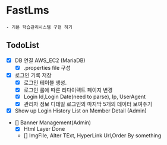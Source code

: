 # FastLms
    - 기본 학습관리시스템 구현 하기
## TodoList
- [x] DB 연결 AWS_EC2 (MariaDB)
  - [x] .properties file 구성

- [x] 로그인 기록 저장
  - [x] 로그인 테이블 생성.
  - [x] 로그인 룰에 따른 리다이렉트 페이지 변경 
  - [x] Login Id,Login Date(need to parse), Ip, UserAgent
  - [x] 관리자 정보 디테일 로그인의 마지막 5개의 데이터 보여주기

- [x] Show up Login History List on Member Detail (Admin)

- [] Banner Management(Admin)
  - [x] Html Layer Done
  - [] ImgFile, Alter TExt, HyperLink Url,Order By something
